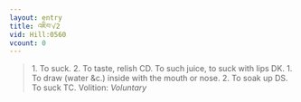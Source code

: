 ```yaml
---
layout: entry
title: འཇིབ་√2
vid: Hill:0560
vcount: 0
---
```

> 1\. To suck\. 2\. To taste, relish CD\. To such juice, to suck with lips DK\. 1\. To draw (water &c\.) inside with the mouth or nose\. 2\. To soak up DS\. To suck TC\.
> Volition: _Voluntary_


